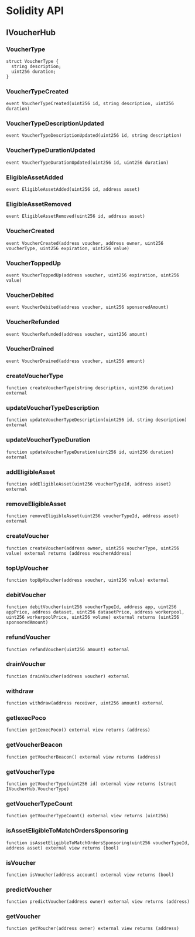 # Solidity API

## IVoucherHub

### VoucherType

```solidity
struct VoucherType {
  string description;
  uint256 duration;
}
```

### VoucherTypeCreated

```solidity
event VoucherTypeCreated(uint256 id, string description, uint256 duration)
```

### VoucherTypeDescriptionUpdated

```solidity
event VoucherTypeDescriptionUpdated(uint256 id, string description)
```

### VoucherTypeDurationUpdated

```solidity
event VoucherTypeDurationUpdated(uint256 id, uint256 duration)
```

### EligibleAssetAdded

```solidity
event EligibleAssetAdded(uint256 id, address asset)
```

### EligibleAssetRemoved

```solidity
event EligibleAssetRemoved(uint256 id, address asset)
```

### VoucherCreated

```solidity
event VoucherCreated(address voucher, address owner, uint256 voucherType, uint256 expiration, uint256 value)
```

### VoucherToppedUp

```solidity
event VoucherToppedUp(address voucher, uint256 expiration, uint256 value)
```

### VoucherDebited

```solidity
event VoucherDebited(address voucher, uint256 sponsoredAmount)
```

### VoucherRefunded

```solidity
event VoucherRefunded(address voucher, uint256 amount)
```

### VoucherDrained

```solidity
event VoucherDrained(address voucher, uint256 amount)
```

### createVoucherType

```solidity
function createVoucherType(string description, uint256 duration) external
```

### updateVoucherTypeDescription

```solidity
function updateVoucherTypeDescription(uint256 id, string description) external
```

### updateVoucherTypeDuration

```solidity
function updateVoucherTypeDuration(uint256 id, uint256 duration) external
```

### addEligibleAsset

```solidity
function addEligibleAsset(uint256 voucherTypeId, address asset) external
```

### removeEligibleAsset

```solidity
function removeEligibleAsset(uint256 voucherTypeId, address asset) external
```

### createVoucher

```solidity
function createVoucher(address owner, uint256 voucherType, uint256 value) external returns (address voucherAddress)
```

### topUpVoucher

```solidity
function topUpVoucher(address voucher, uint256 value) external
```

### debitVoucher

```solidity
function debitVoucher(uint256 voucherTypeId, address app, uint256 appPrice, address dataset, uint256 datasetPrice, address workerpool, uint256 workerpoolPrice, uint256 volume) external returns (uint256 sponsoredAmount)
```

### refundVoucher

```solidity
function refundVoucher(uint256 amount) external
```

### drainVoucher

```solidity
function drainVoucher(address voucher) external
```

### withdraw

```solidity
function withdraw(address receiver, uint256 amount) external
```

### getIexecPoco

```solidity
function getIexecPoco() external view returns (address)
```

### getVoucherBeacon

```solidity
function getVoucherBeacon() external view returns (address)
```

### getVoucherType

```solidity
function getVoucherType(uint256 id) external view returns (struct IVoucherHub.VoucherType)
```

### getVoucherTypeCount

```solidity
function getVoucherTypeCount() external view returns (uint256)
```

### isAssetEligibleToMatchOrdersSponsoring

```solidity
function isAssetEligibleToMatchOrdersSponsoring(uint256 voucherTypeId, address asset) external view returns (bool)
```

### isVoucher

```solidity
function isVoucher(address account) external view returns (bool)
```

### predictVoucher

```solidity
function predictVoucher(address owner) external view returns (address)
```

### getVoucher

```solidity
function getVoucher(address owner) external view returns (address)
```

